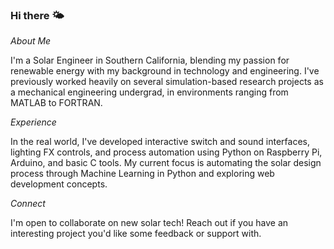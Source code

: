 ### Hi there 🌤️
*About Me*

I'm a Solar Engineer in Southern California, blending my passion for renewable energy with my background in technology and engineering. I've previously worked heavily on several simulation-based research projects as a mechanical engineering undergrad, in environments ranging from MATLAB to FORTRAN.

*Experience*

In the real world, I've developed interactive switch and sound interfaces, lighting FX controls, and process automation using Python on Raspberry Pi, Arduino, and basic C tools.
My current focus is automating the solar design process through Machine Learning in Python and exploring web development concepts.

*Connect*

I'm open to collaborate on new solar tech! Reach out if you have an interesting project you'd like some feedback or support with.

<!--
**adrianmhood/adrianmhood** is a ✨ _special_ ✨ repository because its `README.md` (this file) appears on your GitHub profile.

Here are some ideas to get you started:

- 🔭 I’m currently working on ...
- 🌱 I’m currently learning ...
- 👯 I’m looking to collaborate on ...
- 🤔 I’m looking for help with ...
- 💬 Ask me about ...
- 📫 How to reach me: ...
- 😄 Pronouns: ...
- ⚡ Fun fact: ...
-->

